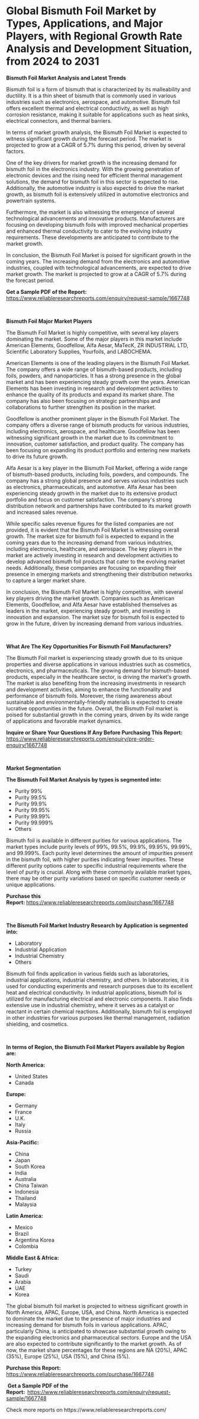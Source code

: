 <p><h1>Global Bismuth Foil Market by Types, Applications, and Major Players, with Regional Growth Rate Analysis and Development Situation, from 2024 to 2031</h1></p><p><strong>Bismuth Foil Market Analysis and Latest Trends</strong></p>
<p><p>Bismuth foil is a form of bismuth that is characterized by its malleability and ductility. It is a thin sheet of bismuth that is commonly used in various industries such as electronics, aerospace, and automotive. Bismuth foil offers excellent thermal and electrical conductivity, as well as high corrosion resistance, making it suitable for applications such as heat sinks, electrical connectors, and thermal barriers.</p><p>In terms of market growth analysis, the Bismuth Foil Market is expected to witness significant growth during the forecast period. The market is projected to grow at a CAGR of 5.7% during this period, driven by several factors. </p><p>One of the key drivers for market growth is the increasing demand for bismuth foil in the electronics industry. With the growing penetration of electronic devices and the rising need for efficient thermal management solutions, the demand for bismuth foil in this sector is expected to rise. Additionally, the automotive industry is also expected to drive the market growth, as bismuth foil is extensively utilized in automotive electronics and powertrain systems.</p><p>Furthermore, the market is also witnessing the emergence of several technological advancements and innovative products. Manufacturers are focusing on developing bismuth foils with improved mechanical properties and enhanced thermal conductivity to cater to the evolving industry requirements. These developments are anticipated to contribute to the market growth.</p><p>In conclusion, the Bismuth Foil Market is poised for significant growth in the coming years. The increasing demand from the electronics and automotive industries, coupled with technological advancements, are expected to drive market growth. The market is projected to grow at a CAGR of 5.7% during the forecast period.</p></p>
<p><strong>Get a Sample PDF of the Report:&nbsp;</strong> <a href="https://www.reliableresearchreports.com/enquiry/request-sample/1667748">https://www.reliableresearchreports.com/enquiry/request-sample/1667748</a></p>
<p>&nbsp;</p>
<p><strong>Bismuth Foil Major Market Players</strong></p>
<p><p>The Bismuth Foil Market is highly competitive, with several key players dominating the market. Some of the major players in this market include American Elements, Goodfellow, Alfa Aesar, MaTecK, ZR INDUSTRIAL LTD, Scientific Laboratory Supplies, Yourfoils, and LABOCHEMA. </p><p>American Elements is one of the leading players in the Bismuth Foil Market. The company offers a wide range of bismuth-based products, including foils, powders, and nanoparticles. It has a strong presence in the global market and has been experiencing steady growth over the years. American Elements has been investing in research and development activities to enhance the quality of its products and expand its market share. The company has also been focusing on strategic partnerships and collaborations to further strengthen its position in the market.</p><p>Goodfellow is another prominent player in the Bismuth Foil Market. The company offers a diverse range of bismuth products for various industries, including electronics, aerospace, and healthcare. Goodfellow has been witnessing significant growth in the market due to its commitment to innovation, customer satisfaction, and product quality. The company has been focusing on expanding its product portfolio and entering new markets to drive its future growth.</p><p>Alfa Aesar is a key player in the Bismuth Foil Market, offering a wide range of bismuth-based products, including foils, powders, and compounds. The company has a strong global presence and serves various industries such as electronics, pharmaceuticals, and automotive. Alfa Aesar has been experiencing steady growth in the market due to its extensive product portfolio and focus on customer satisfaction. The company's strong distribution network and partnerships have contributed to its market growth and increased sales revenue.</p><p>While specific sales revenue figures for the listed companies are not provided, it is evident that the Bismuth Foil Market is witnessing overall growth. The market size for bismuth foil is expected to expand in the coming years due to the increasing demand from various industries, including electronics, healthcare, and aerospace. The key players in the market are actively investing in research and development activities to develop advanced bismuth foil products that cater to the evolving market needs. Additionally, these companies are focusing on expanding their presence in emerging markets and strengthening their distribution networks to capture a larger market share.</p><p>In conclusion, the Bismuth Foil Market is highly competitive, with several key players driving the market growth. Companies such as American Elements, Goodfellow, and Alfa Aesar have established themselves as leaders in the market, experiencing steady growth, and investing in innovation and expansion. The market size for bismuth foil is expected to grow in the future, driven by increasing demand from various industries.</p></p>
<p>&nbsp;</p>
<p><strong>What Are The Key Opportunities For Bismuth Foil Manufacturers?</strong></p>
<p><p>The Bismuth Foil market is experiencing steady growth due to its unique properties and diverse applications in various industries such as cosmetics, electronics, and pharmaceuticals. The growing demand for bismuth-based products, especially in the healthcare sector, is driving the market's growth. The market is also benefiting from the increasing investments in research and development activities, aiming to enhance the functionality and performance of bismuth foils. Moreover, the rising awareness about sustainable and environmentally-friendly materials is expected to create lucrative opportunities in the future. Overall, the Bismuth Foil market is poised for substantial growth in the coming years, driven by its wide range of applications and favorable market dynamics.</p></p>
<p><strong>Inquire or Share Your Questions If Any Before Purchasing This Report:</strong> <a href="https://www.reliableresearchreports.com/enquiry/pre-order-enquiry/1667748">https://www.reliableresearchreports.com/enquiry/pre-order-enquiry/1667748</a></p>
<p>&nbsp;</p>
<p><strong>Market Segmentation</strong></p>
<p><strong>The Bismuth Foil Market Analysis by types is segmented into:</strong></p>
<p><ul><li>Purity 99%</li><li>Purity 99.5%</li><li>Purity 99.9%</li><li>Purity 99.95%</li><li>Purity 99.99%</li><li>Purity 99.999%</li><li>Others</li></ul></p>
<p><p>Bismuth foil is available in different purities for various applications. The market types include purity levels of 99%, 99.5%, 99.9%, 99.95%, 99.99%, and 99.999%. Each purity level determines the amount of impurities present in the bismuth foil, with higher purities indicating fewer impurities. These different purity options cater to specific industrial requirements where the level of purity is crucial. Along with these commonly available market types, there may be other purity variations based on specific customer needs or unique applications.</p></p>
<p><strong>Purchase this Report:&nbsp;</strong><a href="https://www.reliableresearchreports.com/purchase/1667748">https://www.reliableresearchreports.com/purchase/1667748</a></p>
<p>&nbsp;</p>
<p><strong>The Bismuth Foil Market Industry Research by Application is segmented into:</strong></p>
<p><ul><li>Laboratory</li><li>Industrial Application</li><li>Industrial Chemistry</li><li>Others</li></ul></p>
<p><p>Bismuth foil finds application in various fields such as laboratories, industrial applications, industrial chemistry, and others. In laboratories, it is used for conducting experiments and research purposes due to its excellent heat and electrical conductivity. In industrial applications, bismuth foil is utilized for manufacturing electrical and electronic components. It also finds extensive use in industrial chemistry, where it serves as a catalyst or reactant in certain chemical reactions. Additionally, bismuth foil is employed in other industries for various purposes like thermal management, radiation shielding, and cosmetics.</p></p>
<p>&nbsp;</p>
<p><strong>In terms of Region, the Bismuth Foil Market Players available by Region are:</strong></p>
<p>
    <p> <strong> North America: </strong>
        <ul>
            <li>United States</li>
            <li>Canada</li>
        </ul>
        </p> 
    <p> <strong> Europe: </strong>
        <ul>
            <li>Germany</li>
            <li>France</li>
            <li>U.K.</li>
            <li>Italy</li>
            <li>Russia</li>
        </ul>
        </p> 
    <p> <strong> Asia-Pacific: </strong>
        <ul>
            <li>China</li>
            <li>Japan</li>
            <li>South Korea</li>
            <li>India</li>
            <li>Australia</li>
            <li>China Taiwan</li>
            <li>Indonesia</li>
            <li>Thailand</li>
            <li>Malaysia</li>
        </ul>
        </p> 
    <p> <strong> Latin America: </strong>
        <ul>
            <li>Mexico</li>
            <li>Brazil</li>
            <li>Argentina Korea</li>
            <li>Colombia</li>
        </ul>
        </p> 
    <p> <strong> Middle East & Africa: </strong>
        <ul>
            <li>Turkey</li>
            <li>Saudi</li>
            <li>Arabia</li>
            <li>UAE</li>
            <li>Korea</li>
        </ul>
    </p>
    </p>
<p><p>The global bismuth foil market is projected to witness significant growth in North America, APAC, Europe, USA, and China. North America is expected to dominate the market due to the presence of major industries and increasing demand for bismuth foils in various applications. APAC, particularly China, is anticipated to showcase substantial growth owing to the expanding electronics and pharmaceutical sectors. Europe and the USA are also expected to contribute significantly to the market growth. As of now, the market share percentages for these regions are NA (20%), APAC (35%), Europe (25%), USA (15%), and China (5%).</p></p>
<p><strong>Purchase this Report: </strong><a href="https://www.reliableresearchreports.com/purchase/1667748">https://www.reliableresearchreports.com/purchase/1667748</a></p>
<p>&nbsp;<strong>Get a Sample PDF of the Report:&nbsp;&nbsp;</strong><a href="https://www.reliableresearchreports.com/enquiry/request-sample/1667748">https://www.reliableresearchreports.com/enquiry/request-sample/1667748</a></p>
<p><strong></strong></p>
<p>Check more reports on https://www.reliableresearchreports.com/</p>